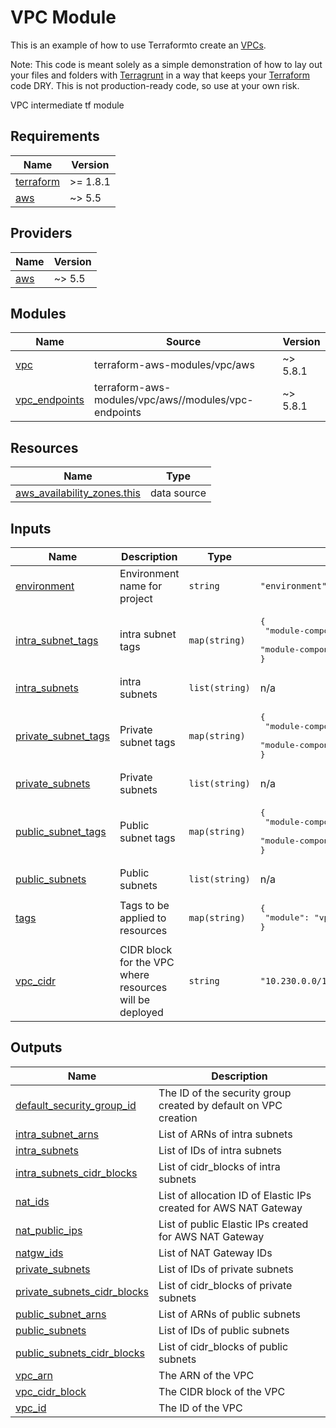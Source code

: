 # VPC Module

This is an example of how to use Terraformto create an [VPCs](https://aws.amazon.com/s3/). 

Note: This code is meant solely as a simple demonstration of how to lay out your files and folders with 
[Terragrunt](https://github.com/gruntwork-io/terragrunt) in a way that keeps your [Terraform](https://www.terraform.io)
 code DRY. This is not production-ready code, so use at your own risk.

 VPC intermediate tf module

<!-- BEGIN_TF_DOCS -->
## Requirements

| Name | Version |
|------|---------|
| <a name="requirement_terraform"></a> [terraform](#requirement\_terraform) | >= 1.8.1 |
| <a name="requirement_aws"></a> [aws](#requirement\_aws) | ~> 5.5 |

## Providers

| Name | Version |
|------|---------|
| <a name="provider_aws"></a> [aws](#provider\_aws) | ~> 5.5 |

## Modules

| Name | Source | Version |
|------|--------|---------|
| <a name="module_vpc"></a> [vpc](#module\_vpc) | terraform-aws-modules/vpc/aws | ~> 5.8.1 |
| <a name="module_vpc_endpoints"></a> [vpc\_endpoints](#module\_vpc\_endpoints) | terraform-aws-modules/vpc/aws//modules/vpc-endpoints | ~> 5.8.1 |

## Resources

| Name | Type |
|------|------|
| [aws_availability_zones.this](https://registry.terraform.io/providers/hashicorp/aws/latest/docs/data-sources/availability_zones) | data source |

## Inputs

| Name | Description | Type | Default | Required |
|------|-------------|------|---------|:--------:|
| <a name="input_environment"></a> [environment](#input\_environment) | Environment name for project | `string` | `"environment"` | no |
| <a name="input_intra_subnet_tags"></a> [intra\_subnet\_tags](#input\_intra\_subnet\_tags) | intra subnet tags | `map(string)` | <pre>{<br>  "module-component": "subnet",<br>  "module-component-type": "subnet-intra"<br>}</pre> | no |
| <a name="input_intra_subnets"></a> [intra\_subnets](#input\_intra\_subnets) | intra subnets | `list(string)` | n/a | yes |
| <a name="input_private_subnet_tags"></a> [private\_subnet\_tags](#input\_private\_subnet\_tags) | Private subnet tags | `map(string)` | <pre>{<br>  "module-component": "subnet",<br>  "module-component-type": "subnet-private"<br>}</pre> | no |
| <a name="input_private_subnets"></a> [private\_subnets](#input\_private\_subnets) | Private subnets | `list(string)` | n/a | yes |
| <a name="input_public_subnet_tags"></a> [public\_subnet\_tags](#input\_public\_subnet\_tags) | Public subnet tags | `map(string)` | <pre>{<br>  "module-component": "subnet",<br>  "module-component-type": "subnet-public"<br>}</pre> | no |
| <a name="input_public_subnets"></a> [public\_subnets](#input\_public\_subnets) | Public subnets | `list(string)` | n/a | yes |
| <a name="input_tags"></a> [tags](#input\_tags) | Tags to be applied to resources | `map(string)` | <pre>{<br>  "module": "vpc"<br>}</pre> | no |
| <a name="input_vpc_cidr"></a> [vpc\_cidr](#input\_vpc\_cidr) | CIDR block for the VPC where resources will be deployed | `string` | `"10.230.0.0/16"` | no |

## Outputs

| Name | Description |
|------|-------------|
| <a name="output_default_security_group_id"></a> [default\_security\_group\_id](#output\_default\_security\_group\_id) | The ID of the security group created by default on VPC creation |
| <a name="output_intra_subnet_arns"></a> [intra\_subnet\_arns](#output\_intra\_subnet\_arns) | List of ARNs of intra subnets |
| <a name="output_intra_subnets"></a> [intra\_subnets](#output\_intra\_subnets) | List of IDs of intra subnets |
| <a name="output_intra_subnets_cidr_blocks"></a> [intra\_subnets\_cidr\_blocks](#output\_intra\_subnets\_cidr\_blocks) | List of cidr\_blocks of intra subnets |
| <a name="output_nat_ids"></a> [nat\_ids](#output\_nat\_ids) | List of allocation ID of Elastic IPs created for AWS NAT Gateway |
| <a name="output_nat_public_ips"></a> [nat\_public\_ips](#output\_nat\_public\_ips) | List of public Elastic IPs created for AWS NAT Gateway |
| <a name="output_natgw_ids"></a> [natgw\_ids](#output\_natgw\_ids) | List of NAT Gateway IDs |
| <a name="output_private_subnets"></a> [private\_subnets](#output\_private\_subnets) | List of IDs of private subnets |
| <a name="output_private_subnets_cidr_blocks"></a> [private\_subnets\_cidr\_blocks](#output\_private\_subnets\_cidr\_blocks) | List of cidr\_blocks of private subnets |
| <a name="output_public_subnet_arns"></a> [public\_subnet\_arns](#output\_public\_subnet\_arns) | List of ARNs of public subnets |
| <a name="output_public_subnets"></a> [public\_subnets](#output\_public\_subnets) | List of IDs of public subnets |
| <a name="output_public_subnets_cidr_blocks"></a> [public\_subnets\_cidr\_blocks](#output\_public\_subnets\_cidr\_blocks) | List of cidr\_blocks of public subnets |
| <a name="output_vpc_arn"></a> [vpc\_arn](#output\_vpc\_arn) | The ARN of the VPC |
| <a name="output_vpc_cidr_block"></a> [vpc\_cidr\_block](#output\_vpc\_cidr\_block) | The CIDR block of the VPC |
| <a name="output_vpc_id"></a> [vpc\_id](#output\_vpc\_id) | The ID of the VPC |
<!-- END_TF_DOCS -->